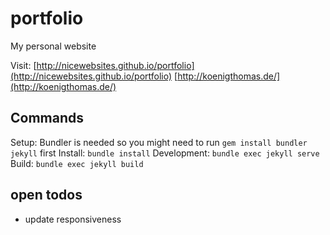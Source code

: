 # portfolio
My personal website

Visit:
[http://nicewebsites.github.io/portfolio](http://nicewebsites.github.io/portfolio)
[http://koenigthomas.de/](http://koenigthomas.de/)

## Commands
Setup: Bundler is needed so you might need to run `gem install bundler jekyll` first
Install: `bundle install`
Development: `bundle exec jekyll serve`
Build: `bundle exec jekyll build`


## open todos
- update responsiveness
